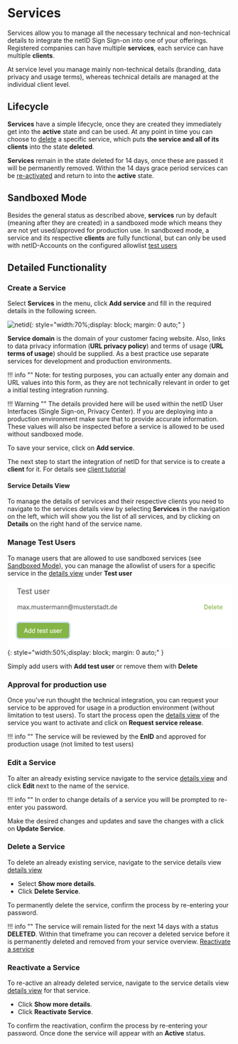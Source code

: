 # Services

Services allow you to manage all the necessary technical and non-technical details to integrate the netID Sign Sign-on into one of your offerings. Registered companies can have multiple **services**, each service can have multiple **clients**.

At service level you manage mainly non-technical details (branding, data privacy and usage terms), whereas technical details are managed at the individual client level.

## Lifecycle

**Services** have a simple lifecycle, once they are created they immediately get into the **active** state and can be used. At any point in time you can choose to [delete](#delete-a-service) a specific service, which puts **the service and all of its clients** into the state **deleted**.

**Services** remain in the state deleted for 14 days, once these are passed it will be permanently removed. Within the 14 days grace period services can be [re-activated](#reactivate-a-service) and return to into the **active** state.

## Sandboxed Mode

Besides the general status as described above, **services** run by default (meaning after they are created) in a sandboxed mode which means they are not yet used/approved for production use. In sandboxed mode, a service and its respective **clients** are fully functional, but can only be used with netID-Accounts on the configured allowlist [test users](#manage-test-users)

## Detailed Functionality

### Create a Service

Select **Services** in the menu, click **Add service** and fill in the required details in the following screen.

![netid](../../images/devportal/netid_dev_portal_add_service.png){: style="width:70%;display: block; margin: 0 auto;" }

**Service domain** is the domain of your customer facing website. Also, links to data privacy information (**URL privacy policy**) and terms of usage (**URL terms of usage**) should be supplied. As a best practice use separate services for development and production environments.

!!! info ""
    Note: for testing purposes, you can actually enter any domain and URL values into this form, as they are not technically relevant in order to get a initial testing integration running.

!!! Warning ""
    The details provided here will be used within the netID User Interfaces (Single Sign-on, Privacy Center). If you are deploying into a production environment make sure that to provide accurate information. These values will also be inspected before a service is allowed to be used without sandboxed mode.

To save your service, click on **Add service**.

The next step to start the integration of netID for that service is to create a **client** for it. For details see [client tutorial](clients.md)

#### Service Details View

To manage the details of services and their respective clients you need to navigate to the services details view by selecting **Services** in the navigation on the left, which will show you the list of all services, and by clicking on **Details** on the right hand of the service name.

### Manage Test Users

To manage users that are allowed to use sandboxed services (see [Sandboxed Mode](#sandboxed-mode)), you can manage the allowlist of users for a specific service in the [details view](#service-details-view) under **Test user**

![Test User Management](../../images/devportal/netid_dev_portal_testusers.png){: style="width:50%;display: block; margin: 0 auto;" }

Simply add users with **Add test user** or remove them with **Delete**

### Approval for production use

Once you've run thought the technical integration, you can request your service to be approved for usage in a production environment (without limitation to test users). To start the process open the [details view](#service-details-view) of the service you want to activate and click on **Request service release**.

!!! info ""
    The service will be reviewed by the **EnID** and approved for production usage (not limited to test users)

### Edit a Service

To alter an already existing service navigate to the service [details view](#service-details-view) and click **Edit** next to the name of the service.

!!! info ""
    In order to change details of a service you will be prompted to re-enter you password.

Make the desired changes and updates and save the changes with a click on **Update Service**.

### Delete a Service

To delete an already existing service, navigate to the service details view [details view](#service-details-view)

- Select **Show more details**.
- Click **Delete Service**.
  
To permanently delete the service, confirm the process by re-entering your password.

!!! info ""
    The service will remain listed for the next 14 days with a status **DELETED**. Within that timeframe you can recover a deleted service before it is permanently deleted and removed from your service overview. [Reactivate a service](#reactivate-a-service)  

### Reactivate a Service

To re-active an already deleted service, navigate to the service details view [details view](#service-details-view) for that service.

- Click **Show more details**.
- Click **Reactivate Service**.

To confirm the reactivation, confirm the process by re-entering your password. Once done the service will appear with an **Active** status.
